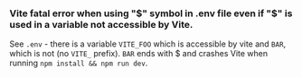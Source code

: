 <h3>Vite fatal error when using "$" symbol in .env file even if "$" is used in a variable not accessible by Vite.</h3>

See `.env` - there is a variable `VITE_FOO` which is accessible by vite and `BAR`, which is not (no `VITE_` prefix).
`BAR` ends with $ and crashes Vite when running `npm install && npm run dev`.
